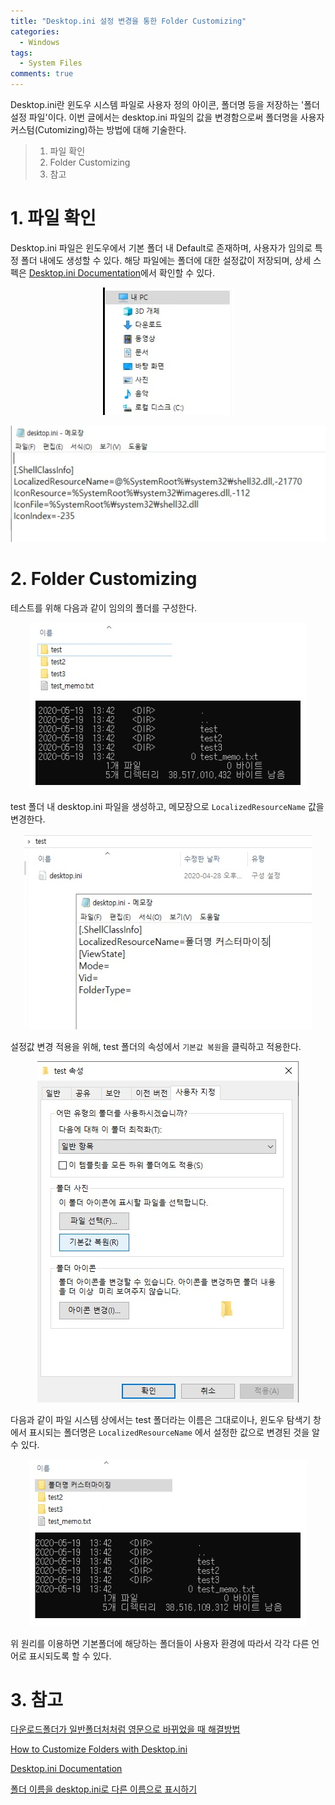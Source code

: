 ```yaml
---
title: "Desktop.ini 설정 변경을 통한 Folder Customizing"
categories:
  - Windows
tags:
  - System Files
comments: true
---
```


Desktop.ini란 윈도우 시스템 파일로 사용자 정의 아이콘, 폴더명 등을 저장하는 '폴더 설정 파일'이다.
이번 글에서는 desktop.ini 파일의 값을 변경함으로써 폴더명을 사용자 커스텀(Cutomizing)하는 방법에 대해 기술한다.

> 1. 파일 확인
> 2. Folder Customizing
> 3. 참고


# 1. 파일 확인

Desktop.ini 파일은 윈도우에서 기본 폴더 내 Default로 존재하며, 사용자가 임의로 특정 폴더 내에도 생성할 수 있다.
해당 파일에는 폴더에 대한 설정값이 저장되며, 상세 스펙은 [Desktop.ini Documentation](https://hwiegman.home.xs4all.nl/desktopini.html)에서 확인할 수 있다.

<center><p><img src="/assets/desktop.ini/1. 기본폴더.jpg"></p></center>

<center><p><img src="/assets/desktop.ini/2. 파일내용.jpg"></p></center>


# 2. Folder Customizing

테스트를 위해 다음과 같이 임의의 폴더를 구성한다.

<center><p><img src="/assets/desktop.ini/3. 변경전.jpg"></p></center>

test 폴더 내 desktop.ini 파일을 생성하고, 메모장으로 `LocalizedResourceName` 값을 변경한다.

<center><p><img src="/assets/desktop.ini/4. 커스터마이징.jpg"></p></center>

설정값 변경 적용을 위해, test 폴더의 속성에서 `기본값 복원`을 클릭하고 적용한다.

<center><p><img src="/assets/desktop.ini/5. 적용.jpg"></p></center>

다음과 같이 파일 시스템 상에서는 test 폴더라는 이름은 그대로이나, 
윈도우 탐색기 창에서 표시되는 폴더명은 `LocalizedResourceName` 에서 설정한 값으로 변경된 것을 알 수 있다.

<center><p><img src="/assets/desktop.ini/6. 변경후.jpg"></p></center>

위 원리를 이용하면 기본폴더에 해당하는 폴더들이 사용자 환경에 따라서 각각 다른 언어로 표시되도록 할 수 있다.


# 3. 참고


[다운로드폴더가 일반폴더처처럼 영문으로 바뀌었을 때 해결방법](ttps://answers.microsoft.com/ko-kr/windows/forum/windows_7-files/%EB%8B%A4%EC%9A%B4%EB%A1%9C%EB%93%9C/cdf75cc7-58b9-49ab-8262-771bf9a894da)

[How to Customize Folders with Desktop.ini](https://docs.microsoft.com/en-us/windows/win32/shell/how-to-customize-folders-with-desktop-ini)

[Desktop.ini Documentation](https://hwiegman.home.xs4all.nl/desktopini.html)

[폴더 이름을 desktop.ini로 다른 이름으로 표시하기](https://studioxga.net/1430)
